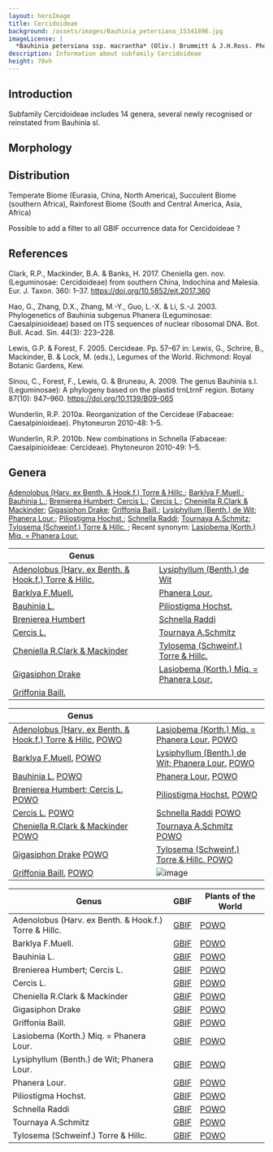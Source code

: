 ```yaml
---
layout: heroImage
title: Cercidoideae
background: /assets/images/Bauhinia_petersiana_15341896.jpg
imageLicense: |
  *Bauhinia petersiana ssp. macrantha* (Oliv.) Brummitt & J.H.Ross. Photo by Ryan van Huyssteen via [iNaturalist](https://www.gbif.org/occurrence/1838329045)
description: Information about subfamily Cercidoideae 
height: 70vh
---
```


## Introduction
Subfamily Cercidoideae includes 14 genera, several newly recognised or reinstated from Bauhinia sl. 

## Morphology

## Distribution
Temperate Biome (Eurasia, China, North America), Succulent Biome (southern Africa), Rainforest Biome (South and Central America, Asia, Africa)

Possible to add a filter to all GBIF occurrence data for Cercidoideae ?

## References
Clark, R.P., Mackinder, B.A. & Banks, H. 2017. Cheniella gen. nov. (Leguminosae: Cercidoideae) from southern China, Indochina and Malesia. Eur. J. Taxon. 360: 1–37. https://doi.org/10.5852/ejt.2017.360

Hao, G., Zhang, D.X., Zhang, M.-Y., Guo, L.-X. & Li, S.-J. 2003. Phylogenetics of Bauhinia subgenus Phanera (Leguminosae: Caesalpinioideae) based on ITS sequences of nuclear ribosomal DNA. Bot. Bull. Acad. Sin. 44(3): 223–228.

Lewis, G.P. & Forest, F. 2005. Cercideae. Pp. 57–67 in: Lewis, G., Schrire, B., Mackinder, B. & Lock, M. (eds.), Legumes of the World. Richmond: Royal Botanic Gardens, Kew.

Sinou, C., Forest, F., Lewis, G. & Bruneau, A. 2009. The genus Bauhinia s.l. (Leguminosae): A phylogeny based on the plastid trnLtrnF region. Botany 87(10): 947–960. https://doi.org/10.1139/B09-065

Wunderlin, R.P. 2010a. Reorganization of the Cercideae (Fabaceae: Caesalpinioideae). Phytoneuron 2010-48: 1–5.

Wunderlin, R.P. 2010b. New combinations in Schnella (Fabaceae: Caesalpinioideae: Cercideae). Phytoneuron 2010-49: 1–5.

## Genera

[Adenolobus (Harv. ex Benth. & Hook.f.) Torre & Hillc.](https://www.gbif.org/species/2956199); [Barklya F.Muell.](https://www.gbif.org/species/2955817); [Bauhinia L.](https://www.gbif.org/species/2952935); [Brenierea Humbert; Cercis L.](https://www.gbif.org/species/2977380); [Cercis L.](https://www.gbif.org/species/2955919); [Cheniella R.Clark & Mackinder](https://www.gbif.org/species/9712046); [Gigasiphon Drake](https://www.gbif.org/species/8059232); [Griffonia Baill.](https://www.gbif.org/species/2945470); [Lysiphyllum (Benth.) de Wit](https://www.gbif.org/species/9105569); [Phanera Lour.](https://www.gbif.org/species/7278390); [Piliostigma Hochst.](https://www.gbif.org/species/2947989); [Schnella Raddi](https://www.gbif.org/species/7278569); [Tournaya A.Schmitz](https://www.gbif.org/species/7301486); [Tylosema (Schweinf.) Torre & Hillc. ](https://www.gbif.org/species/9010267); Recent synonym: [Lasiobema (Korth.) Miq. = Phanera Lour.](https://www.gbif.org/species/7301321)
 
 
 |Genus                  |                         |
| --------------------- |------------------------------|
|[Adenolobus (Harv. ex Benth. & Hook.f.) Torre & Hillc.](https://www.gbif.org/species/2956199)|[Lysiphyllum (Benth.) de Wit](https://www.gbif.org/species/9105569)|
|[Barklya F.Muell.](https://www.gbif.org/species/2955817)             |[Phanera Lour.](https://www.gbif.org/species/7278390)                   |
|[Bauhinia L.](https://www.gbif.org/species/2952935)             |[Piliostigma Hochst.](https://www.gbif.org/species/2947989)                   |
|[Brenierea Humbert](https://www.gbif.org/species/2977380)          |[Schnella Raddi](https://www.gbif.org/species/7278569)                   | 
|[Cercis L.](https://www.gbif.org/species/2955919)           |[Tournaya A.Schmitz](https://www.gbif.org/species/7301486)                   |
|[Cheniella R.Clark & Mackinder](https://www.gbif.org/species/9712046)           |[Tylosema (Schweinf.) Torre & Hillc. ](https://www.gbif.org/species/9010267)    |
|[Gigasiphon Drake](https://www.gbif.org/species/8059232)            | [Lasiobema (Korth.) Miq. = Phanera Lour.](https://www.gbif.org/species/7301321)            |
|[Griffonia Baill.](https://www.gbif.org/species/2945470)            |                    


 |Genus                  |                         |
| --------------------- |------------------------------|
|	[Adenolobus (Harv. ex Benth. & Hook.f.) Torre & Hillc.](https://www.gbif.org/species/2956199) [POWO](http://www.plantsoftheworldonline.org/taxon/urn:lsid:ipni.org:names:21580-1)	|	[Lasiobema (Korth.) Miq. = Phanera Lour.](https://www.gbif.org/species/7301321) [POWO](http://www.plantsoftheworldonline.org/taxon/urn:lsid:ipni.org:names:22740-1)	|
|	[Barklya F.Muell.](https://www.gbif.org/species/2955817) [POWO](http://www.plantsoftheworldonline.org/taxon/urn:lsid:ipni.org:names:21784-1)	|	[Lysiphyllum (Benth.) de Wit; Phanera Lour.](https://www.gbif.org/species/9105569) [POWO](http://www.plantsoftheworldonline.org/taxon/urn:lsid:ipni.org:names:22849-1)	|
|	[Bauhinia L.](https://www.gbif.org/species/2952935) [POWO](http://www.plantsoftheworldonline.org/taxon/urn:lsid:ipni.org:names:327181-2)	|	[Phanera Lour.](https://www.gbif.org/species/7278390) [POWO](http://www.plantsoftheworldonline.org/taxon/urn:lsid:ipni.org:names:23206-1)	|
|	[Brenierea Humbert; Cercis L.](https://www.gbif.org/species/2977380) [POWO](http://www.plantsoftheworldonline.org/taxon/urn:lsid:ipni.org:names:21855-1)	|	[Piliostigma Hochst.](https://www.gbif.org/species/2947989) [POWO](http://www.plantsoftheworldonline.org/taxon/urn:lsid:ipni.org:names:329960-2)	|
|	[Cercis L.](https://www.gbif.org/species/2955919) [POWO](http://www.plantsoftheworldonline.org/taxon/urn:lsid:ipni.org:names:30001619-2)	|	[Schnella Raddi](https://www.gbif.org/species/7278569) [POWO](http://www.plantsoftheworldonline.org/taxon/urn:lsid:ipni.org:names:30003119-2)	|
|	[Cheniella R.Clark & Mackinder](https://www.gbif.org/species/9712046) [POWO](http://www.plantsoftheworldonline.org/taxon/urn:lsid:ipni.org:names:77165904-1)	|	[Tournaya A.Schmitz](https://www.gbif.org/species/7301486) [POWO](http://www.plantsoftheworldonline.org/taxon/urn:lsid:ipni.org:names:23709-1)	|
|	[Gigasiphon Drake](https://www.gbif.org/species/8059232) [POWO](http://www.plantsoftheworldonline.org/taxon/urn:lsid:ipni.org:names:22484-1)	|	[Tylosema (Schweinf.) Torre & Hillc. ](https://www.gbif.org/species/9010267) [POWO](http://www.plantsoftheworldonline.org/taxon/urn:lsid:ipni.org:names:23743-1)	|
|	[Griffonia Baill.](https://www.gbif.org/species/2945470) [POWO](http://www.plantsoftheworldonline.org/taxon/urn:lsid:ipni.org:names:22523-1)	|		![image](https://user-images.githubusercontent.com/13423309/110025404-9617a900-7d2f-11eb-84dc-f8eeab3bca89.png)












 |Genus                  |     GBIF                     | Plants of the World   |
| --------------------- |------------------------------|-----------------------|
|	Adenolobus (Harv. ex Benth. & Hook.f.) Torre & Hillc.	|	[GBIF](https://www.gbif.org/species/2956199)	|	[POWO](http://www.plantsoftheworldonline.org/taxon/urn:lsid:ipni.org:names:21580-1)	|
|	Barklya F.Muell.	|	[GBIF](https://www.gbif.org/species/2955817)	|	[POWO](http://www.plantsoftheworldonline.org/taxon/urn:lsid:ipni.org:names:21784-1)	|
|	Bauhinia L.	|	[GBIF](https://www.gbif.org/species/2952935)	|	[POWO](http://www.plantsoftheworldonline.org/taxon/urn:lsid:ipni.org:names:327181-2)	|
|	Brenierea Humbert; Cercis L.	|	[GBIF](https://www.gbif.org/species/2977380)	|	[POWO](http://www.plantsoftheworldonline.org/taxon/urn:lsid:ipni.org:names:21855-1)	|
|	Cercis L.	|	[GBIF](https://www.gbif.org/species/2955919)	|	[POWO](http://www.plantsoftheworldonline.org/taxon/urn:lsid:ipni.org:names:30001619-2)	|
|	Cheniella R.Clark & Mackinder	|	[GBIF](https://www.gbif.org/species/9712046)	|	[POWO](http://www.plantsoftheworldonline.org/taxon/urn:lsid:ipni.org:names:77165904-1)	|
|	Gigasiphon Drake	|	[GBIF](https://www.gbif.org/species/8059232)	|	[POWO](http://www.plantsoftheworldonline.org/taxon/urn:lsid:ipni.org:names:22484-1)	|
|	Griffonia Baill.	|	[GBIF](https://www.gbif.org/species/2945470)	|	[POWO](http://www.plantsoftheworldonline.org/taxon/urn:lsid:ipni.org:names:22523-1)	|
|	Lasiobema (Korth.) Miq. = Phanera Lour.	|	[GBIF](https://www.gbif.org/species/7301321)	|	[POWO](http://www.plantsoftheworldonline.org/taxon/urn:lsid:ipni.org:names:22740-1)	|
|	Lysiphyllum (Benth.) de Wit; Phanera Lour.	|	[GBIF](https://www.gbif.org/species/9105569)	|	[POWO](http://www.plantsoftheworldonline.org/taxon/urn:lsid:ipni.org:names:22849-1)	|
|	Phanera Lour.	|	[GBIF](https://www.gbif.org/species/7278390)	|	[POWO](http://www.plantsoftheworldonline.org/taxon/urn:lsid:ipni.org:names:23206-1)	|
|	Piliostigma Hochst.	|	[GBIF](https://www.gbif.org/species/2947989)	|	[POWO](http://www.plantsoftheworldonline.org/taxon/urn:lsid:ipni.org:names:329960-2)	|
|	Schnella Raddi	|	[GBIF](https://www.gbif.org/species/7278569)	|	[POWO](http://www.plantsoftheworldonline.org/taxon/urn:lsid:ipni.org:names:30003119-2)	|
|	Tournaya A.Schmitz	|	[GBIF](https://www.gbif.org/species/7301486)	|	[POWO](http://www.plantsoftheworldonline.org/taxon/urn:lsid:ipni.org:names:23709-1)	|
|	Tylosema (Schweinf.) Torre & Hillc. 	|	[GBIF](https://www.gbif.org/species/9010267)	|	[POWO](http://www.plantsoftheworldonline.org/taxon/urn:lsid:ipni.org:names:23743-1)	|
